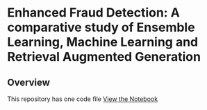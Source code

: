 # Enhanced Fraud Detection: A comparative study of Ensemble Learning, Machine Learning and Retrieval Augmented Generation

## Overview

This repository has one code file [View the Notebook](code_files/main.ipynb)
